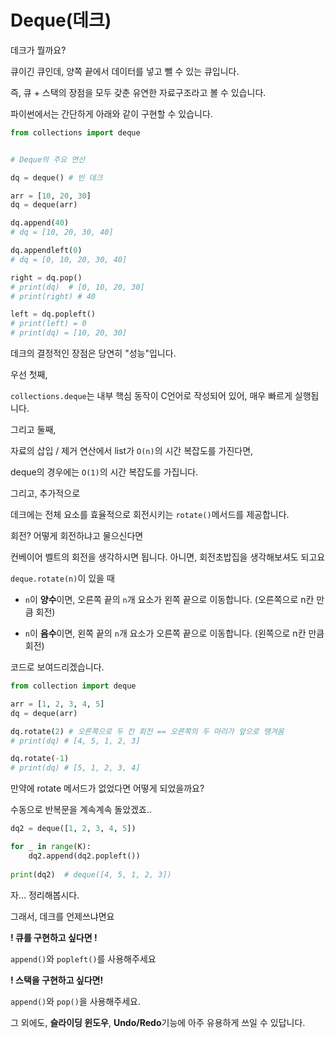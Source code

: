 # Deque(데크)

데크가 뭘까요?

큐이긴 큐인데, 양쪽 끝에서 데이터를 넣고 뺄 수 있는 큐입니다.



즉, 큐 + 스택의 장점을 모두 갖춘 유연한 자료구조라고 볼 수 있습니다.

파이썬에서는 간단하게 아래와 같이 구현할 수 있습니다.



```python
from collections import deque


# Deque의 주요 연산

dq = deque() # 빈 데크

arr = [10, 20, 30]
dq = deque(arr)

dq.append(40)
# dq = [10, 20, 30, 40]

dq.appendleft(0)
# dq = [0, 10, 20, 30, 40]

right = dq.pop()
# print(dq)  # [0, 10, 20, 30]
# print(right) # 40

left = dq.popleft()
# print(left) = 0
# print(dq) = [10, 20, 30]

```



데크의 결정적인 장점은 당연히 "성능"입니다.



우선 첫째,

`collections.deque`는 내부 핵심 동작이 C언어로 작성되어 있어, 매우 빠르게 실행됩니다.



그리고 둘째,

자료의 삽입 / 제거 연산에서 list가 `O(n)`의 시간 복잡도를 가진다면,

deque의 경우에는 `O(1)`의 시간 복잡도를 가집니다.



그리고, 추가적으로

데크에는 전체 요소를 효율적으로 회전시키는 `rotate()`메서드를 제공합니다.

회전? 어떻게 회전하냐고 물으신다면

컨베이어 벨트의 회전을 생각하시면 됩니다. 아니면, 회전초밥집을 생각해보셔도 되고요



`deque.rotate(n)`이 있을 때

- `n`이 **양수**이면, 오른쪽 끝의 `n`개 요소가 왼쪽 끝으로 이동합니다. (오른쪽으로 n칸 만큼 회전)

- `n`이 **음수**이면, 왼쪽 끝의 `n`개 요소가 오른쪽 끝으로 이동합니다. (왼쪽으로 n칸 만큼 회전)

  

코드로 보여드리겠습니다.

```python
from collection import deque

arr = [1, 2, 3, 4, 5]
dq = deque(arr)

dq.rotate(2) # 오른쪽으로 두 칸 회전 == 오른쪽의 두 마리가 앞으로 땡겨옴
# print(dq) # [4, 5, 1, 2, 3]

dq.rotate(-1)
# print(dq) # [5, 1, 2, 3, 4]
```



만약에 rotate 메서드가 없었다면 어떻게 되었을까요?

수동으로 반복문을 계속계속 돌았겠죠..

```python
dq2 = deque([1, 2, 3, 4, 5])

for _ in range(K):
    dq2.append(dq2.popleft())
    
print(dq2)  # deque([4, 5, 1, 2, 3])
```





자... 정리해봅시다.

그래서, 데크를 언제쓰냐면요



**! 큐를 구현하고 싶다면 !**

`append()`와 `popleft()`를 사용해주세요



**! 스택을 구현하고 싶다면!**

`append()`와 `pop()`을 사용해주세요.



그 외에도, **슬라이딩 윈도우**, **Undo/Redo**기능에 아주 유용하게 쓰일 수 있답니다. 

